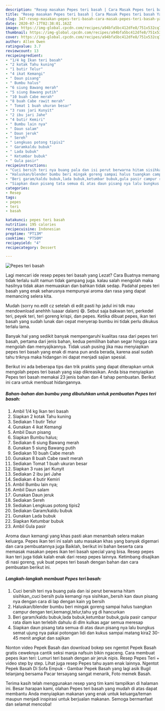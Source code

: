 ```yaml
---
description: "Resep masakan Pepes teri basah | Cara Masak Pepes teri basah Yang Bikin Ngiler"
title: "Resep masakan Pepes teri basah | Cara Masak Pepes teri basah Yang Bikin Ngiler"
slug: 347-resep-masakan-pepes-teri-basah-cara-masak-pepes-teri-basah-yang-bikin-ngiler
date: 2020-07-17T02:38:01.162Z
image: https://img-global.cpcdn.com/recipes/a94bfa5bc412dfe8/751x532cq70/pepes-teri-basah-foto-resep-utama.jpg
thumbnail: https://img-global.cpcdn.com/recipes/a94bfa5bc412dfe8/751x532cq70/pepes-teri-basah-foto-resep-utama.jpg
cover: https://img-global.cpcdn.com/recipes/a94bfa5bc412dfe8/751x532cq70/pepes-teri-basah-foto-resep-utama.jpg
author: Allen Owen
ratingvalue: 3.7
reviewcount: 13
recipeingredient:
- "1/4 kg Ikan teri basah"
- "2 kotak Tahu kuning"
- "1 butir Telur"
- "4 ikat Kemangi"
- " Daun pisang"
- " Bumbu halus"
- "6 siung Bawang merah"
- "5 siung Bawang putih"
- "10 buah Cabe merah"
- "8 buah Cabe rawit merah"
- " Tomat 1 buah ukuran besar"
- "3 ruas jari Kunyit"
- "2 ibu jari Jahe"
- "4 butir Kemiri"
- " Bumbu lain nya"
- " Daun salam"
- " Daun jeruk"
- " Sereh"
- " Lengkuas potong tipis2"
- " Garamkaldu bubuk"
- " Lada bubuk"
- " Ketumbar bubuk"
- " Gula pasir"
recipeinstructions:
- "Cuci bersih teri nya buang pala dan isi perut berwarna hitam sisihkan,,cuci bersih pula kemangi nya sisihkan,,bersih kan daun pisang nya dengan cara di lap dengan kain yg bersih"
- "Haluskan/blender bumbu beri mingak goreng sampai halus tuangkan campur dengan teri,kemangi,telur,tahu yg di hancurkan"
- "Beri garam/kaldu bubuk,lada bubuk,ketumbar bubuk,gula pasir campur rata diam kan terlebih dahulu di dlm kulkas agar semua meresap"
- "Siapkan daun pisang tata semua di atas daun pisang nya lalu bungkus semat ujung nya pakai potongan lidi dan kukus sampai matang kira2 30-45 menit angkat dan sajikan"
categories:
- Resep
tags:
- pepes
- teri
- basah

katakunci: pepes teri basah 
nutrition: 195 calories
recipecuisine: Indonesian
preptime: "PT13M"
cooktime: "PT50M"
recipeyield: "4"
recipecategory: Dessert

---
```



![Pepes teri basah](https://img-global.cpcdn.com/recipes/a94bfa5bc412dfe8/751x532cq70/pepes-teri-basah-foto-resep-utama.jpg)

Lagi mencari ide resep pepes teri basah yang Lezat? Cara Buatnya memang tidak terlalu sulit namun tidak gampang juga. kalau salah mengolah maka hasilnya tidak akan memuaskan dan bahkan tidak sedap. Padahal pepes teri basah yang enak seharusnya mempunyai aroma dan rasa yang dapat memancing selera kita.

Mudah (sorry no.edit cz setelah di edit pasti hp jadul ini tdk mau mendownload anehhh luaaar dalam) 😄. Sebut saja bakwan teri, perkedel teri, peyek teri, teri goreng krispi, dan pepes. Ketika dibuat pepes, ikan teri basah yang sudah lunak dan cepat menyerap bumbu ini tidak perlu dikukus terlalu lama.

Banyak hal yang sedikit banyak mempengaruhi kualitas rasa dari pepes teri basah, pertama dari jenis bahan, kedua pemilihan bahan segar hingga cara mengolah dan menyajikannya. Tidak usah pusing jika mau menyiapkan pepes teri basah yang enak di mana pun anda berada, karena asal sudah tahu triknya maka hidangan ini dapat menjadi sajian spesial.


Berikut ini ada beberapa tips dan trik praktis yang dapat diterapkan untuk mengolah pepes teri basah yang siap dikreasikan. Anda bisa menyiapkan Pepes teri basah memakai 23 jenis bahan dan 4 tahap pembuatan. Berikut ini cara untuk membuat hidangannya.

<!--inarticleads1-->

##### Bahan-bahan dan bumbu yang dibutuhkan untuk pembuatan Pepes teri basah:

1. Ambil 1/4 kg Ikan teri basah
1. Siapkan 2 kotak Tahu kuning
1. Sediakan 1 butir Telur
1. Gunakan 4 ikat Kemangi
1. Ambil  Daun pisang
1. Siapkan  Bumbu halus;
1. Sediakan 6 siung Bawang merah
1. Gunakan 5 siung Bawang putih
1. Sediakan 10 buah Cabe merah
1. Gunakan 8 buah Cabe rawit merah
1. Sediakan  Tomat 1 buah ukuran besar
1. Siapkan 3 ruas jari Kunyit
1. Sediakan 2 ibu jari Jahe
1. Sediakan 4 butir Kemiri
1. Ambil  Bumbu lain nya;
1. Ambil  Daun salam
1. Gunakan  Daun jeruk
1. Sediakan  Sereh
1. Sediakan  Lengkuas potong tipis2
1. Sediakan  Garam/kaldu bubuk
1. Gunakan  Lada bubuk
1. Siapkan  Ketumbar bubuk
1. Ambil  Gula pasir


Aroma daun kemangi yang khas pasti akan menambah selera makan keluarga. Pepes ikan teri ini salah satu masakan khas yang banyak digemari dan cara pembuatannya juga Baiklah, berikut ini bahan beserta cara memasak masakan pepes ikan teri basah special yang bisa. Resep pepes ikan teri juga tidak kalah enak dari resep pepes lainnya. Ketimbang disajikan di nasi goreng, yuk buat pepes teri basah dengan bahan dan cara pembuatan berikut ini. 

<!--inarticleads2-->

##### Langkah-langkah membuat Pepes teri basah:

1. Cuci bersih teri nya buang pala dan isi perut berwarna hitam sisihkan,,cuci bersih pula kemangi nya sisihkan,,bersih kan daun pisang nya dengan cara di lap dengan kain yg bersih
1. Haluskan/blender bumbu beri mingak goreng sampai halus tuangkan campur dengan teri,kemangi,telur,tahu yg di hancurkan
1. Beri garam/kaldu bubuk,lada bubuk,ketumbar bubuk,gula pasir campur rata diam kan terlebih dahulu di dlm kulkas agar semua meresap
1. Siapkan daun pisang tata semua di atas daun pisang nya lalu bungkus semat ujung nya pakai potongan lidi dan kukus sampai matang kira2 30-45 menit angkat dan sajikan


Nonton video Pepek Basah dan download bokep sex ngentot Pepek Basah gratis ceweknya cantik seksi manja nafsuin bikin ngaceng. Cara membuat pepes ikan teri: Lumuri teri basah dengan air jeruk nipis. Resep Pepes Teri + video step by step. Lihat juga resep Pepes tahu ayam enak lainnya. Ngentot Pepek Basah Di Sofa Empuk - Gambar Pepek Basah yang lagi asik Bugil telanjang bersama Pacar tersayang sangat menarik, Foto memek Basah. 

Terima kasih telah menggunakan resep yang tim kami tampilkan di halaman ini. Besar harapan kami, olahan Pepes teri basah yang mudah di atas dapat membantu Anda menyiapkan makanan yang enak untuk keluarga/teman maupun menjadi inspirasi untuk berjualan makanan. Semoga bermanfaat dan selamat mencoba!

